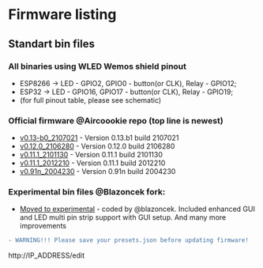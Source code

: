 # Firmware listing

## Standart bin files

### All binaries using WLED Wemos shield pinout

- ESP8266 -> LED - GPIO2, GPIO0 - button(or CLK), Relay - GPIO12;
- ESP32 -> LED - GPIO16, GPIO17 - button(or CLK), Relay - GPIO19;
- (for full pinout table, please see schematic)

### Official firmware @Aircoookie repo (top line is newest)

- [v0.13-b0_2107021](https://github.com/srg74/WLED-wemos-shield/tree/master/resources/Firmware/WLED_wemos_shield/v0.13.0-b0) - Version 0.13.b1 build 2107021
- [v0.12.0_2106280](https://github.com/srg74/WLED-wemos-shield/tree/master/resources/Firmware/WLED_wemos_shield/v0.12.0_2106201) - Version 0.12.0 build 2106280
- [v0.11.1_2101130](https://github.com/srg74/WLED-wemos-shield/tree/master/resources/Firmware/WLED_wemos_shield/v0.11.1_2101130) - Version 0.11.1 build 2101130
- [v0.11.1_2012210](https://github.com/srg74/WLED-wemos-shield/tree/master/resources/Firmware/WLED_wemos_shield/v0.11.1_2012210) - Version 0.11.1 build 2012210
- [v0.91n_2004230](https://github.com/srg74/WLED-wemos-shield/tree/master/resources/Firmware/WLED_wemos_shield/v0.91n_2004230) - Version 0.91n build 2004230
### Experimental bin files @Blazoncek fork:

- [Moved to experimental](https://github.com/srg74/WLED-wemos-shield/tree/master/resources/experimental) - coded by @blazoncek. Included enhanced GUI and LED multi pin strip support with GUI setup. And many more improvements 
```diff
- WARNING!!! Please save your presets.json before updating firmware!
```
http://IP_ADDRESS/edit
```
